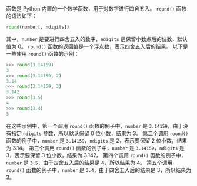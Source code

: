 函数是 Python 内置的一个数学函数，用于对数字进行四舍五入。
`round()` 函数的语法如下：
```python
round(number[, ndigits])
```

其中，`number` 是要进行四舍五入的数字，`ndigits` 是保留小数点后的位数，默认值为 0。
`round()` 函数的返回值是一个浮点数，表示四舍五入后的结果。
以下是一些使用 `round()` 函数的示例：

```python
>>> round(3.14159)
3
>>> round(3.14159, 2)
3.14
>>> round(3.14159, 3)
3.142
>>> round(3.5)
4
>>> round(3.4)
3
```

在这些示例中，第一个调用 `round()` 函数的例子中，`number` 是 `3.14159`，由于没有指定 `ndigits` 参数，所以默认保留 0 位小数，结果为 3。
第二个调用 `round()` 函数的例子中，`number` 是 `3.14159`，`ndigits` 是 2，表示要保留 2 位小数，结果为 3.14。
第三个调用 `round()` 函数的例子中，`number` 是 `3.14159`，`ndigits` 是 3，表示要保留 3 位小数，结果为 3.142。
第四个调用 `round()` 函数的例子中，`number` 是 `3.5`，由于四舍五入后的结果是 4，所以结果为 4。
第五个调用 `round()` 函数的例子中，`number` 是 `3.4`，由于四舍五入后的结果是 3，所以结果为 3。